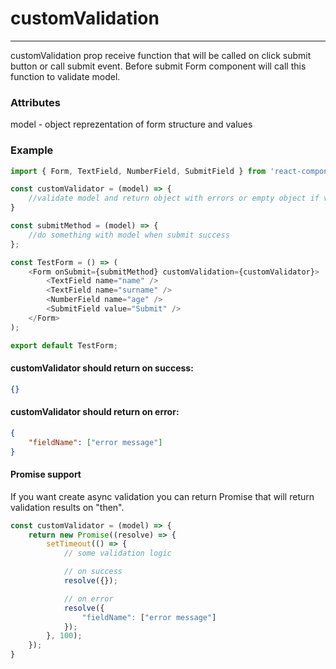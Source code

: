 # customValidation

---

customValidation prop receive function that will be called on click submit button or call submit event. Before submit Form component will call this function to validate model.

### Attributes

model - object reprezentation of form structure and values

### Example

```js
import { Form, TextField, NumberField, SubmitField } from 'react-components-form';

const customValidator = (model) => {
    //validate model and return object with errors or empty object if validation success
}

const submitMethod = (model) => {
    //do something with model when submit success
};

const TestForm = () => (
    <Form onSubmit={submitMethod} customValidation={customValidator}>
        <TextField name="name" />
        <TextField name="surname" />
        <NumberField name="age" />
        <SubmitField value="Submit" />
    </Form>
);

export default TestForm;
```

#### customValidator should return on success:

```json
{}
```

#### customValidator should return on error:

```json
{
    "fieldName": ["error message"]
}
```

#### Promise support

If you want create async validation you can return Promise that will return validation results on "then".

```js
const customValidator = (model) => {
    return new Promise((resolve) => {
        setTimeout(() => {
            // some validation logic

            // on success
            resolve({});

            // on error
            resolve({
                "fieldName": ["error message"]
            });
        }, 100);
    });
}
```



